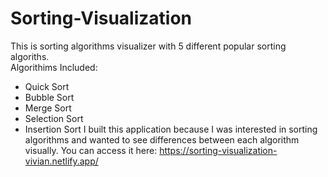 # Sorting-Visualization
This is sorting algorithms visualizer with 5 different popular sorting algoriths.\
Algorithims Included:
* Quick Sort
* Bubble Sort
* Merge Sort
* Selection Sort
* Insertion Sort
I built this application because I was interested in sorting algorithms and wanted to see differences between each algorithm visually. 
You can access it here: https://sorting-visualization-vivian.netlify.app/

